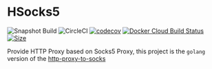 # HSocks5

![Snapshot Build](https://github.com/Soontao/hsocks5/workflows/Snapshot%20Build/badge.svg)
![CircleCI](https://img.shields.io/circleci/build/github/Soontao/hsocks5)
[![codecov](https://codecov.io/gh/Soontao/hsocks5/branch/master/graph/badge.svg)](https://codecov.io/gh/Soontao/hsocks5)
[![Docker Cloud Build Status](https://img.shields.io/docker/cloud/build/thedockerimages/hsocks5)](https://hub.docker.com/repository/docker/thedockerimages/hsocks5)
[![Size](https://shields.beevelop.com/docker/image/image-size/thedockerimages/hsocks5/latest.svg?style=flat-square)](https://hub.docker.com/repository/docker/thedockerimages/hsocks5)

Provide HTTP Proxy based on Socks5 Proxy, this project is the `golang` version of the [http-proxy-to-socks](https://github.com/Soontao/http-proxy-to-socks)
